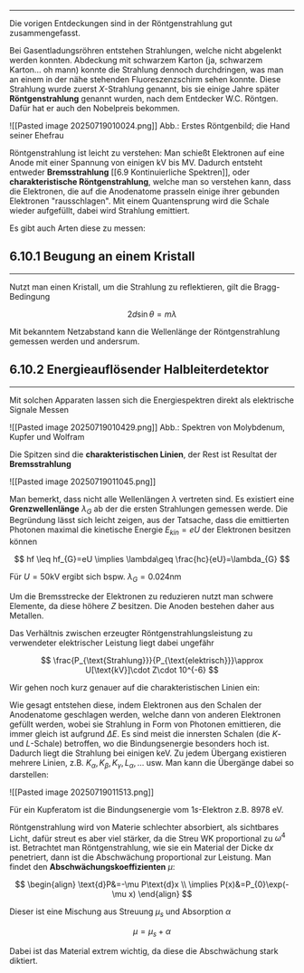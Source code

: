 ***

Die vorigen Entdeckungen sind in der Röntgenstrahlung gut zusammengefasst.

Bei Gasentladungsröhren entstehen Strahlungen, welche nicht abgelenkt werden konnten. Abdeckung mit schwarzem Karton (ja, schwarzem Karton... oh mann) konnte die Strahlung dennoch durchdringen, was man an einem in der nähe stehenden Fluoreszenzschirm sehen konnte. Diese Strahlung wurde zuerst $X$-Strahlung genannt, bis sie einige Jahre später **Röntgenstrahlung** genannt wurden, nach dem Entdecker W.C. Röntgen. Dafür hat er auch den Nobelpreis bekommen.

![[Pasted image 20250719010024.png]]
Abb.: Erstes Röntgenbild; die Hand seiner Ehefrau

Röntgenstrahlung ist leicht zu verstehen: Man schießt Elektronen auf eine Anode mit einer Spannung von einigen $\text{kV}$ bis $\text{MV}$. Dadurch entsteht entweder **Bremsstrahlung** [[6.9 Kontinuierliche Spektren]], oder **charakteristische Röntgenstrahlung**, welche man so verstehen kann, dass die Elektronen, die auf die Anodenatome prasseln einige ihrer gebunden Elektronen "rausschlagen". Mit einem Quantensprung wird die Schale wieder aufgefüllt, dabei wird Strahlung emittiert.

Es gibt auch Arten diese zu messen:

## 6.10.1 Beugung an einem Kristall
***

Nutzt man einen Kristall, um die Strahlung zu reflektieren, gilt die Bragg-Bedingung

$$
2d\sin \theta=m\lambda
$$

Mit bekanntem Netzabstand kann die Wellenlänge der Röntgenstrahlung gemessen werden und andersrum.


## 6.10.2 Energieauflösender Halbleiterdetektor
***

Mit solchen Apparaten lassen sich die Energiespektren direkt als elektrische Signale Messen

![[Pasted image 20250719010429.png]]
Abb.: Spektren von Molybdenum, Kupfer und Wolfram

Die Spitzen sind die **charakteristischen Linien**, der Rest ist Resultat der **Bremsstrahlung**

![[Pasted image 20250719011045.png]]

Man bemerkt, dass nicht alle Wellenlängen $\lambda$ vertreten sind. Es existiert eine **Grenzwellenlänge** $\lambda_{G}$ ab der die ersten Strahlungen gemessen werde. Die Begründung lässt sich leicht zeigen, aus der Tatsache, dass die emittierten Photonen maximal die kinetische Energie $E_{kin}=eU$ der Elektronen besitzen können

$$
hf \leq hf_{G}=eU \implies \lambda\geq \frac{hc}{eU}=\lambda_{G}
$$

Für $U=50\text{kV}$ ergibt sich bspw. $\lambda_{G}=0.024\text{nm}$

Um die Bremsstrecke der Elektronen zu reduzieren nutzt man schwere Elemente, da diese höhere $Z$ besitzen. Die Anoden bestehen daher aus Metallen.

Das Verhältnis zwischen erzeugter Röntgenstrahlungsleistung zu verwendeter elektrischer Leistung liegt dabei ungefähr

$$
\frac{P_{\text{Strahlung}}}{P_{\text{elektrisch}}}\approx U[\text{kV}]\cdot Z\cdot 10^{-6}
$$

Wir gehen noch kurz genauer auf die charakteristischen Linien ein:

Wie gesagt entstehen diese, indem Elektronen aus den Schalen der Anodenatome geschlagen werden, welche dann von anderen Elektronen gefüllt werden, wobei sie Strahlung in Form von Photonen emittieren, die immer gleich ist aufgrund $\Delta E$. Es sind meist die innersten Schalen (die $K$- und $L$-Schale) betroffen, wo die Bindungsenergie besonders hoch ist. Dadurch liegt die Strahlung bei einigen $\text{keV}$. Zu jedem Übergang existieren mehrere Linien, z.B. $K_{\alpha},K_{\beta},K_{\gamma}, L_{\alpha},\dots$ usw. Man kann die Übergänge dabei so darstellen:

![[Pasted image 20250719011513.png]]

Für ein Kupferatom ist die Bindungsenergie vom $1s$-Elektron z.B. $8978\text{ eV}$.

Röntgenstrahlung wird von Materie schlechter absorbiert, als sichtbares Licht, dafür streut es aber viel stärker, da die Streu WK proportional zu $\omega^{4}$ ist. Betrachtet man Röntgenstrahlung, wie sie ein Material der Dicke $\text{d}x$ penetriert, dann ist die Abschwächung proportional zur Leistung. Man findet den **Abschwächungskoeffizienten** $\mu$:

$$
\begin{align}
\text{d}P&=-\mu P\text{d}x \\
\implies P(x)&=P_{0}\exp(-\mu x)
\end{align}
$$

Dieser ist eine Mischung aus Streuung $\mu_{s}$ und Absorption $\alpha$

$$
\mu=\mu_{s}+\alpha
$$

Dabei ist das Material extrem wichtig, da diese die Abschwächung stark diktiert.